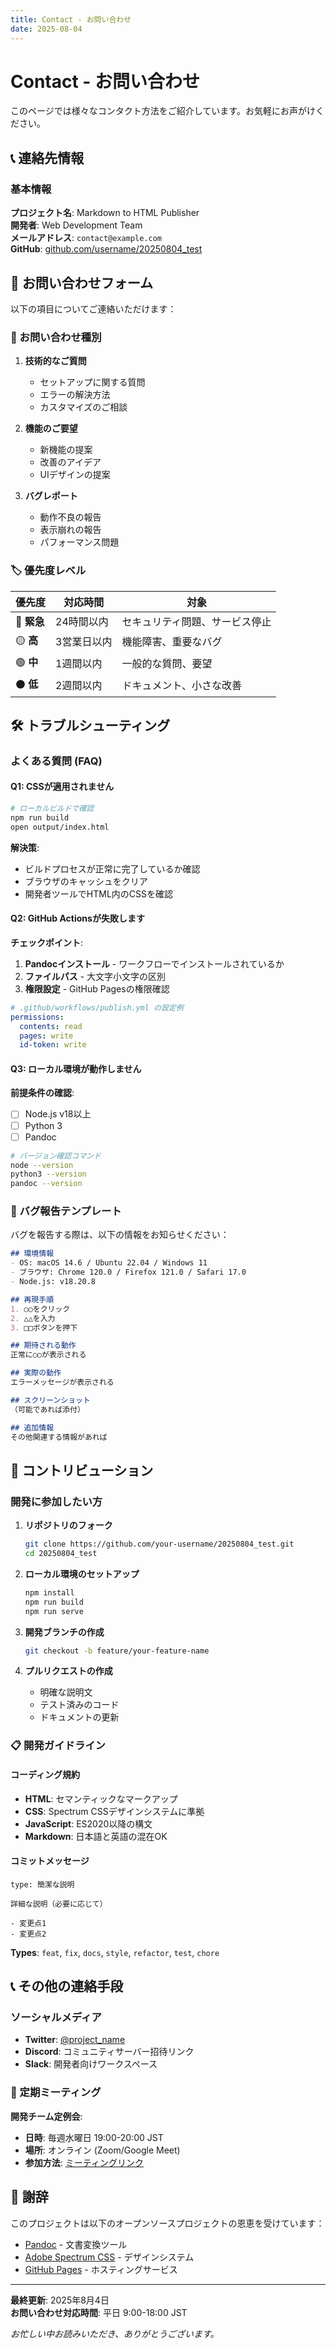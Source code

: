 ```yaml
---
title: Contact - お問い合わせ
date: 2025-08-04
---
```


# Contact - お問い合わせ

このページでは様々なコンタクト方法をご紹介しています。お気軽にお声がけください。

## 📞 連絡先情報

### 基本情報

**プロジェクト名**: Markdown to HTML Publisher  
**開発者**: Web Development Team  
**メールアドレス**: `contact@example.com`  
**GitHub**: [github.com/username/20250804_test](https://github.com/username/20250804_test)

## 📧 お問い合わせフォーム

以下の項目についてご連絡いただけます：

### 📝 お問い合わせ種別

1. **技術的なご質問**
   - セットアップに関する質問
   - エラーの解決方法
   - カスタマイズのご相談

2. **機能のご要望**
   - 新機能の提案
   - 改善のアイデア
   - UIデザインの提案

3. **バグレポート**
   - 動作不良の報告
   - 表示崩れの報告
   - パフォーマンス問題

### 🏷️ 優先度レベル

| 優先度 | 対応時間 | 対象 |
|--------|----------|------|
| 🔴 **緊急** | 24時間以内 | セキュリティ問題、サービス停止 |
| 🟡 **高** | 3営業日以内 | 機能障害、重要なバグ |
| 🟢 **中** | 1週間以内 | 一般的な質問、要望 |
| ⚫ **低** | 2週間以内 | ドキュメント、小さな改善 |

## 🛠️ トラブルシューティング

### よくある質問 (FAQ)

#### Q1: CSSが適用されません
```bash
# ローカルビルドで確認
npm run build
open output/index.html
```

**解決策**:
- ビルドプロセスが正常に完了しているか確認
- ブラウザのキャッシュをクリア
- 開発者ツールでHTML内のCSSを確認

#### Q2: GitHub Actionsが失敗します

**チェックポイント**:
1. **Pandocインストール** - ワークフローでインストールされているか
2. **ファイルパス** - 大文字小文字の区別
3. **権限設定** - GitHub Pagesの権限確認

```yaml
# .github/workflows/publish.yml の設定例
permissions:
  contents: read
  pages: write
  id-token: write
```

#### Q3: ローカル環境が動作しません

**前提条件の確認**:
- [ ] Node.js v18以上
- [ ] Python 3
- [ ] Pandoc

```bash
# バージョン確認コマンド
node --version
python3 --version
pandoc --version
```

### 🐛 バグ報告テンプレート

バグを報告する際は、以下の情報をお知らせください：

```markdown
## 環境情報
- OS: macOS 14.6 / Ubuntu 22.04 / Windows 11
- ブラウザ: Chrome 120.0 / Firefox 121.0 / Safari 17.0
- Node.js: v18.20.8

## 再現手順
1. ○○をクリック
2. △△を入力
3. □□ボタンを押下

## 期待される動作
正常に○○が表示される

## 実際の動作
エラーメッセージが表示される

## スクリーンショット
（可能であれば添付）

## 追加情報
その他関連する情報があれば
```

## 🤝 コントリビューション

### 開発に参加したい方

1. **リポジトリのフォーク**
   ```bash
   git clone https://github.com/your-username/20250804_test.git
   cd 20250804_test
   ```

2. **ローカル環境のセットアップ**
   ```bash
   npm install
   npm run build
   npm run serve
   ```

3. **開発ブランチの作成**
   ```bash
   git checkout -b feature/your-feature-name
   ```

4. **プルリクエストの作成**
   - 明確な説明文
   - テスト済みのコード
   - ドキュメントの更新

### 📋 開発ガイドライン

#### コーディング規約
- **HTML**: セマンティックなマークアップ
- **CSS**: Spectrum CSSデザインシステムに準拠  
- **JavaScript**: ES2020以降の構文
- **Markdown**: 日本語と英語の混在OK

#### コミットメッセージ
```
type: 簡潔な説明

詳細な説明（必要に応じて）

- 変更点1
- 変更点2
```

**Types**: `feat`, `fix`, `docs`, `style`, `refactor`, `test`, `chore`

## 📞 その他の連絡手段

### ソーシャルメディア

- **Twitter**: [@project_name](https://twitter.com/project_name)
- **Discord**: コミュニティサーバー招待リンク
- **Slack**: 開発者向けワークスペース

### 📅 定期ミーティング

**開発チーム定例会**:
- **日時**: 毎週水曜日 19:00-20:00 JST
- **場所**: オンライン (Zoom/Google Meet)
- **参加方法**: [ミーティングリンク](https://example.com/meeting)

## 🙏 謝辞

このプロジェクトは以下のオープンソースプロジェクトの恩恵を受けています：

- [Pandoc](https://pandoc.org/) - 文書変換ツール
- [Adobe Spectrum CSS](https://spectrum.adobe.com/) - デザインシステム
- [GitHub Pages](https://pages.github.com/) - ホスティングサービス

---

**最終更新**: 2025年8月4日  
**お問い合わせ対応時間**: 平日 9:00-18:00 JST

*お忙しい中お読みいただき、ありがとうございます。*
